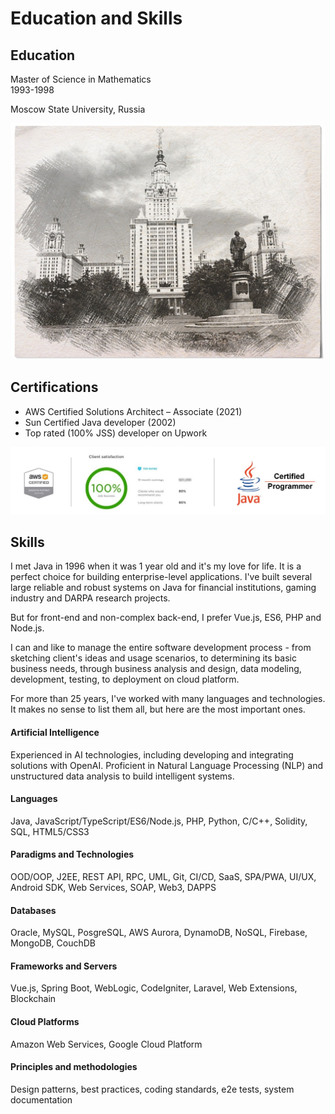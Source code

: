 # Education and Skills

## Education

Master of Science in Mathematics
<br>1993-1998

Moscow State University, Russia

![](/images/msu.jpg)

## Certifications

- AWS Certified Solutions Architect – Associate (2021)
- Sun Certified Java developer (2002)
- Top rated (100% JSS) developer on Upwork

![](/images/certs.jpg)


## Skills

I met Java in 1996 when it was 1 year old and it's my love for life. It is a perfect choice for building enterprise-level applications. I've built several large reliable and robust systems on Java for financial institutions, gaming industry and DARPA research projects.

But for front-end and non-complex back-end, I prefer Vue.js, ES6, PHP and Node.js.

I can and like to manage the entire software development process - from sketching client's ideas and usage scenarios, to determining its basic business needs, through business analysis and design, data modeling, development, testing, to deployment on cloud platform.

For more than 25 years, I've worked with many languages and technologies. It makes no sense to list them all, but here are the most important ones.

#### Artificial Intelligence

Experienced in AI technologies, including developing and integrating solutions with OpenAI. Proficient in Natural Language Processing (NLP) and unstructured data analysis to build intelligent systems.

#### Languages

Java, JavaScript/TypeScript/ES6/Node.js, PHP, Python, C/C++, Solidity, SQL, HTML5/CSS3

#### Paradigms and Technologies

OOD/OOP, J2EE, REST API, RPC, UML, Git, CI/CD, SaaS, SPA/PWA, UI/UX, Android SDK, Web Services, SOAP, Web3, DAPPS

#### Databases

Oracle, MySQL, PosgreSQL, AWS Aurora, DynamoDB, NoSQL, Firebase, MongoDB, CouchDB

#### Frameworks and Servers

Vue.js, Spring Boot, WebLogic, CodeIgniter, Laravel, Web Extensions, Blockchain

#### Cloud Platforms

Amazon Web Services, Google Cloud Platform

#### Principles and methodologies

Design patterns, best practices, coding standards, e2e tests, system documentation
